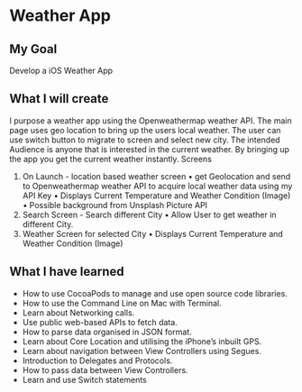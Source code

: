 

# Weather App

## My Goal

Develop a iOS Weather App

## What I will create

I purpose a weather app using the Openweathermap weather API. The main page uses geo
location to bring up the users local weather. The user can use switch button to migrate to
screen and select new city. The intended Audience is anyone that is interested in the current
weather. By bringing up the app you get the current weather instantly.
Screens
1. On Launch - location based weather screen
• get Geolocation and send to Openweathermap weather API to acquire local weather data
using my API Key
• Displays Current Temperature and Weather Condition (Image)
• Possible background from Unsplash Picture API
2. Search Screen - Search different City
• Allow User to get weather in different City.
3. Weather Screen for selected City
• Displays Current Temperature and Weather Condition (Image)

## What I have learned

* How to use CocoaPods to manage and use open source code libraries. 
* How to use the Command Line on Mac with Terminal.
* Learn about Networking calls.
* Use public web-based APIs to fetch data.
* How to parse data organised in JSON format.
* Learn about Core Location and utilising the iPhone’s inbuilt GPS. 
* Learn about navigation between View Controllers using Segues.
* Introduction to Delegates and Protocols.
* How to pass data between View Controllers.
* Learn and use Switch statements




